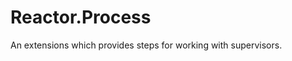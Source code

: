 <!--
This file was generated by Spark. Do not edit it by hand.
-->
# Reactor.Process

An extensions which provides steps for working with supervisors.





<style type="text/css">.spark-required::after { content: "*"; color: red !important; }</style>
